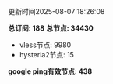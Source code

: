 更新时间2025-08-07 18:26:08

**总订阅: 188**
**总节点: 34430**
- vless节点: 9980
- hysteria2节点: 15

**google ping有效节点: 438**
